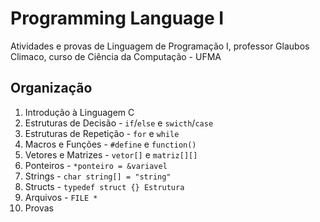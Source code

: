 # Programming Language I

Atividades e provas de Linguagem de Programação I, professor Glaubos Climaco, curso de Ciência da Computação - UFMA

## Organização
1. Introdução à Linguagem C
2. Estruturas de Decisão - `if`/`else` e `swicth`/`case`
3. Estruturas de Repetição - `for` e `while`
4. Macros e Funções - `#define` e `function()`
5. Vetores e Matrizes - `vetor[]` e `matriz[][]`
6. Ponteiros - `*ponteiro = &variavel`
7. Strings - `char string[] = "string"`
8. Structs - `typedef struct {} Estrutura`
9. Arquivos - `FILE *`
10. Provas
